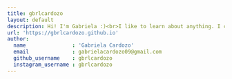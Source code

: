 ```yaml
---
title: gbrlcardozo
layout: default
description: Hi! I'm Gabriela :)<br>I like to learn about anything. I chose technology as a way of working because every day is a new day.
url: 'https://gbrlcardozo.github.io'
author:
  name               : 'Gabriela Cardozo'
  email              : gabrielacardozo09@gmail.com
  github_username    : gbrlcardozo
  instagram_username : gbrlcardozo
---
```

